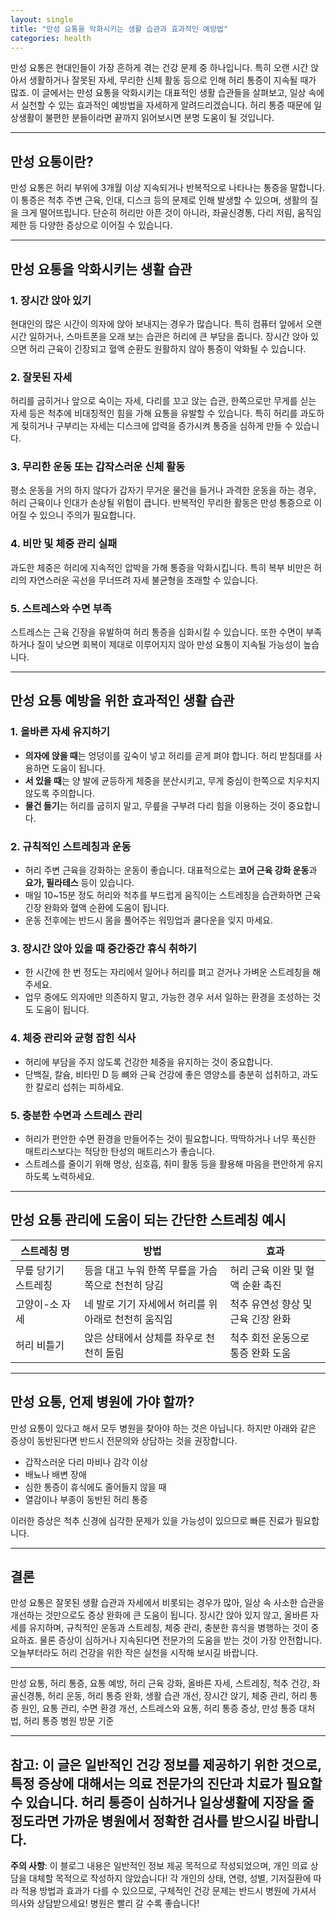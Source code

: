 ```yaml
---
layout: single
title: "만성 요통을 악화시키는 생활 습관과 효과적인 예방법"
categories: health
---
```

만성 요통은 현대인들이 가장 흔하게 겪는 건강 문제 중 하나입니다. 특히 오랜 시간 앉아서 생활하거나 잘못된 자세, 무리한 신체 활동 등으로 인해 허리 통증이 지속될 때가 많죠. 이 글에서는 만성 요통을 악화시키는 대표적인 생활 습관들을 살펴보고, 일상 속에서 실천할 수 있는 효과적인 예방법을 자세하게 알려드리겠습니다. 허리 통증 때문에 일상생활이 불편한 분들이라면 끝까지 읽어보시면 분명 도움이 될 것입니다.

---

## 만성 요통이란?

만성 요통은 허리 부위에 3개월 이상 지속되거나 반복적으로 나타나는 통증을 말합니다. 이 통증은 척추 주변 근육, 인대, 디스크 등의 문제로 인해 발생할 수 있으며, 생활의 질을 크게 떨어뜨립니다. 단순히 허리만 아픈 것이 아니라, 좌골신경통, 다리 저림, 움직임 제한 등 다양한 증상으로 이어질 수 있습니다.

---

## 만성 요통을 악화시키는 생활 습관

### 1. 장시간 앉아 있기

현대인의 많은 시간이 의자에 앉아 보내지는 경우가 많습니다. 특히 컴퓨터 앞에서 오랜 시간 일하거나, 스마트폰을 오래 보는 습관은 허리에 큰 부담을 줍니다. 장시간 앉아 있으면 허리 근육이 긴장되고 혈액 순환도 원활하지 않아 통증이 악화될 수 있습니다.

### 2. 잘못된 자세

허리를 굽히거나 앞으로 숙이는 자세, 다리를 꼬고 앉는 습관, 한쪽으로만 무게를 싣는 자세 등은 척추에 비대칭적인 힘을 가해 요통을 유발할 수 있습니다. 특히 허리를 과도하게 젖히거나 구부리는 자세는 디스크에 압력을 증가시켜 통증을 심하게 만들 수 있습니다.

### 3. 무리한 운동 또는 갑작스러운 신체 활동

평소 운동을 거의 하지 않다가 갑자기 무거운 물건을 들거나 과격한 운동을 하는 경우, 허리 근육이나 인대가 손상될 위험이 큽니다. 반복적인 무리한 활동은 만성 통증으로 이어질 수 있으니 주의가 필요합니다.

### 4. 비만 및 체중 관리 실패

과도한 체중은 허리에 지속적인 압박을 가해 통증을 악화시킵니다. 특히 복부 비만은 허리의 자연스러운 곡선을 무너뜨려 자세 불균형을 초래할 수 있습니다.

### 5. 스트레스와 수면 부족

스트레스는 근육 긴장을 유발하여 허리 통증을 심화시킬 수 있습니다. 또한 수면이 부족하거나 질이 낮으면 회복이 제대로 이루어지지 않아 만성 요통이 지속될 가능성이 높습니다.

---

## 만성 요통 예방을 위한 효과적인 생활 습관

### 1. 올바른 자세 유지하기

- **의자에 앉을 때**는 엉덩이를 깊숙이 넣고 허리를 곧게 펴야 합니다. 허리 받침대를 사용하면 도움이 됩니다.
- **서 있을 때**는 양 발에 균등하게 체중을 분산시키고, 무게 중심이 한쪽으로 치우치지 않도록 주의합니다.
- **물건 들기**는 허리를 굽히지 말고, 무릎을 구부려 다리 힘을 이용하는 것이 중요합니다.

### 2. 규칙적인 스트레칭과 운동

- 허리 주변 근육을 강화하는 운동이 좋습니다. 대표적으로는 **코어 근육 강화 운동**과 **요가, 필라테스** 등이 있습니다.
- 매일 10~15분 정도 허리와 척추를 부드럽게 움직이는 스트레칭을 습관화하면 근육 긴장 완화와 혈액 순환에 도움이 됩니다.
- 운동 전후에는 반드시 몸을 풀어주는 워밍업과 쿨다운을 잊지 마세요.

### 3. 장시간 앉아 있을 때 중간중간 휴식 취하기

- 한 시간에 한 번 정도는 자리에서 일어나 허리를 펴고 걷거나 가벼운 스트레칭을 해주세요.
- 업무 중에도 의자에만 의존하지 말고, 가능한 경우 서서 일하는 환경을 조성하는 것도 도움이 됩니다.

### 4. 체중 관리와 균형 잡힌 식사

- 허리에 부담을 주지 않도록 건강한 체중을 유지하는 것이 중요합니다.
- 단백질, 칼슘, 비타민 D 등 뼈와 근육 건강에 좋은 영양소를 충분히 섭취하고, 과도한 칼로리 섭취는 피하세요.

### 5. 충분한 수면과 스트레스 관리

- 허리가 편안한 수면 환경을 만들어주는 것이 필요합니다. 딱딱하거나 너무 푹신한 매트리스보다는 적당한 탄성의 매트리스가 좋습니다.
- 스트레스를 줄이기 위해 명상, 심호흡, 취미 활동 등을 활용해 마음을 편안하게 유지하도록 노력하세요.

---

## 만성 요통 관리에 도움이 되는 간단한 스트레칭 예시

| 스트레칭 명 | 방법 | 효과 |
|-------------|-------|-------|
| 무릎 당기기 스트레칭 | 등을 대고 누워 한쪽 무릎을 가슴 쪽으로 천천히 당김 | 허리 근육 이완 및 혈액 순환 촉진 |
| 고양이-소 자세 | 네 발로 기기 자세에서 허리를 위아래로 천천히 움직임 | 척추 유연성 향상 및 근육 긴장 완화 |
| 허리 비틀기 | 앉은 상태에서 상체를 좌우로 천천히 돌림 | 척추 회전 운동으로 통증 완화 도움 |

---

## 만성 요통, 언제 병원에 가야 할까?

만성 요통이 있다고 해서 모두 병원을 찾아야 하는 것은 아닙니다. 하지만 아래와 같은 증상이 동반된다면 반드시 전문의와 상담하는 것을 권장합니다.

- 갑작스러운 다리 마비나 감각 이상
- 배뇨나 배변 장애
- 심한 통증이 휴식에도 줄어들지 않을 때
- 열감이나 부종이 동반된 허리 통증

이러한 증상은 척추 신경에 심각한 문제가 있을 가능성이 있으므로 빠른 진료가 필요합니다.

---

## 결론

만성 요통은 잘못된 생활 습관과 자세에서 비롯되는 경우가 많아, 일상 속 사소한 습관을 개선하는 것만으로도 증상 완화에 큰 도움이 됩니다. 장시간 앉아 있지 않고, 올바른 자세를 유지하며, 규칙적인 운동과 스트레칭, 체중 관리, 충분한 휴식을 병행하는 것이 중요하죠. 물론 증상이 심하거나 지속된다면 전문가의 도움을 받는 것이 가장 안전합니다. 오늘부터라도 허리 건강을 위한 작은 실천을 시작해 보시길 바랍니다.

---

만성 요통, 허리 통증, 요통 예방, 허리 근육 강화, 올바른 자세, 스트레칭, 척추 건강, 좌골신경통, 허리 운동, 허리 통증 완화, 생활 습관 개선, 장시간 앉기, 체중 관리, 허리 통증 원인, 요통 관리, 수면 환경 개선, 스트레스와 요통, 허리 통증 증상, 만성 통증 대처법, 허리 통증 병원 방문 기준

---

**참고:** 이 글은 일반적인 건강 정보를 제공하기 위한 것으로, 특정 증상에 대해서는 의료 전문가의 진단과 치료가 필요할 수 있습니다. 허리 통증이 심하거나 일상생활에 지장을 줄 정도라면 가까운 병원에서 정확한 검사를 받으시길 바랍니다.
---

**주의 사항**: 이 블로그 내용은 일반적인 정보 제공 목적으로 작성되었으며, 개인 의료 상담을 대체할 목적으로 작성하지 않았습니다! 각 개인의 상태, 연령, 성별, 기저질환에 따라 적용 방법과 효과가 다를 수 있으므로, 구체적인 건강 문제는 반드시 병원에 가셔서 의사와 상담받으세요! 병원은 빨리 갈 수록 좋습니다!
